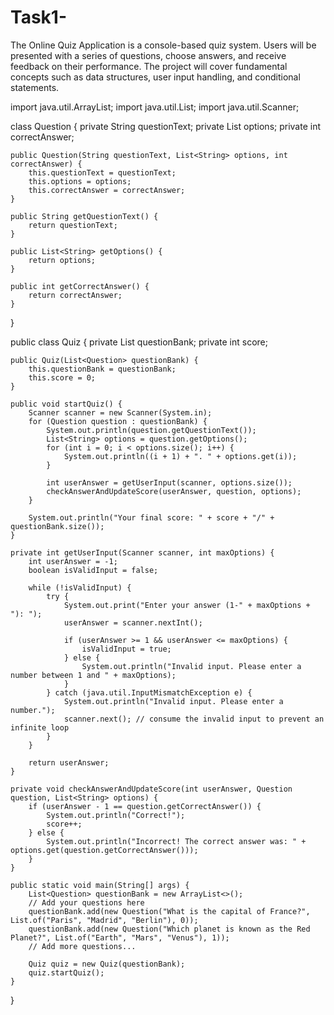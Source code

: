 # Task1-
The Online Quiz Application is a console-based quiz system. Users will be presented with a series  of questions, choose answers, and receive feedback on their performance. The project will cover  fundamental concepts such as data structures, user input handling, and conditional statements.

import java.util.ArrayList;
import java.util.List;
import java.util.Scanner;

class Question {
    private String questionText;
    private List<String> options;
    private int correctAnswer;

    public Question(String questionText, List<String> options, int correctAnswer) {
        this.questionText = questionText;
        this.options = options;
        this.correctAnswer = correctAnswer;
    }

    public String getQuestionText() {
        return questionText;
    }

    public List<String> getOptions() {
        return options;
    }

    public int getCorrectAnswer() {
        return correctAnswer;
    }
}

public class Quiz {
    private List<Question> questionBank;
    private int score;

    public Quiz(List<Question> questionBank) {
        this.questionBank = questionBank;
        this.score = 0;
    }

    public void startQuiz() {
        Scanner scanner = new Scanner(System.in);
        for (Question question : questionBank) {
            System.out.println(question.getQuestionText());
            List<String> options = question.getOptions();
            for (int i = 0; i < options.size(); i++) {
                System.out.println((i + 1) + ". " + options.get(i));
            }

            int userAnswer = getUserInput(scanner, options.size());
            checkAnswerAndUpdateScore(userAnswer, question, options);
        }

        System.out.println("Your final score: " + score + "/" + questionBank.size());
    }

    private int getUserInput(Scanner scanner, int maxOptions) {
        int userAnswer = -1;
        boolean isValidInput = false;

        while (!isValidInput) {
            try {
                System.out.print("Enter your answer (1-" + maxOptions + "): ");
                userAnswer = scanner.nextInt();

                if (userAnswer >= 1 && userAnswer <= maxOptions) {
                    isValidInput = true;
                } else {
                    System.out.println("Invalid input. Please enter a number between 1 and " + maxOptions);
                }
            } catch (java.util.InputMismatchException e) {
                System.out.println("Invalid input. Please enter a number.");
                scanner.next(); // consume the invalid input to prevent an infinite loop
            }
        }

        return userAnswer;
    }

    private void checkAnswerAndUpdateScore(int userAnswer, Question question, List<String> options) {
        if (userAnswer - 1 == question.getCorrectAnswer()) {
            System.out.println("Correct!");
            score++;
        } else {
            System.out.println("Incorrect! The correct answer was: " + options.get(question.getCorrectAnswer()));
        }
    }

    public static void main(String[] args) {
        List<Question> questionBank = new ArrayList<>();
        // Add your questions here
        questionBank.add(new Question("What is the capital of France?", List.of("Paris", "Madrid", "Berlin"), 0));
        questionBank.add(new Question("Which planet is known as the Red Planet?", List.of("Earth", "Mars", "Venus"), 1));
        // Add more questions...

        Quiz quiz = new Quiz(questionBank);
        quiz.startQuiz();
    }
}
